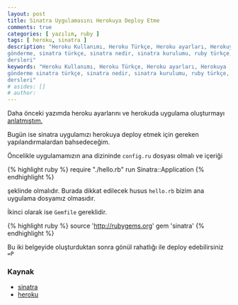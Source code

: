 ```yaml
---
layout: post
title: Sinatra Uygulamasını Herokuya Deploy Etme
comments: true
categories: [ yazılım, ruby ]
tags: [ heroku, sinatra ]
description: "Heroku Kullanımı, Heroku Türkçe, Heroku ayarları, Herokuya
gönderme, sinatra türkçe, sinatra nedir, sinatra kurulumu, ruby türkçe, ruby
dersleri"
keywords: "Heroku Kullanımı, Heroku Türkçe, Heroku ayarları, Herokuya
gönderme sinatra türkçe, sinatra nedir, sinatra kurulumu, ruby türkçe, ruby
dersleri"
# asides: []
# author:
---
```


Daha önceki yazımda heroku ayarlarını ve herokuda uygulama oluşturmayı [anlatmıştım.](http://askingedik.net/2012/12/21/heroku-setup-and-deploy/)

Bugün ise sinatra uygulamızı herokuya deploy etmek için gereken
yapılandırmalardan bahsedeceğim.

Öncelikle uygulamamızın ana dizininde `config.ru` dosyası olmalı ve içeriği

<!-- more -->

{% highlight ruby %}
require "./hello.rb"
run Sinatra::Application
{% endhighlight %}

şeklinde olmalıdır. Burada dikkat edilecek husus `hello.rb` bizim ana uygulama dosyamız olmasıdır.

İkinci olarak ise `Gemfile` gereklidir.

{% highlight ruby %}
source 'http://rubygems.org'
gem 'sinatra'
{% endhighlight %}

Bu iki belgeyide oluşturduktan sonra gönül rahatlığı ile deploy edebilirsiniz
`=P`


###   Kaynak

- [sinatra](http://sinatra-book.gittr.com/#heroku)
- [heroku](https://devcenter.heroku.com/articles/rack#pure-rack-apps)
